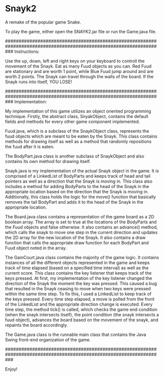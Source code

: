 # Snayk2
A remake of the popular game Snake. 

To play the game, either open the SNAYK2.jar file or run the Game.java file.

###################################################################################################################
Instructions: 

Use the up, down, left and right keys on your keyboard to controll the movement of the Snayk. Eat as many Fuud objects as you
can. Red Fuud are stationary and are worth 1 point, while Blue Fuud jump around and are worth 2 points. The Snayk can travel
through the walls of the board. If the Snayk runs into itself, YOU LOSE!

###################################################################################################################
Implementation:

My implementation of this game utilizes an object oriented programming technique.
Firstly, the abstract class, SnyakObject, contains the default fields and methods for every other game component implemented.

Fuud.java, which is a subclass of the SnaykObject class, represents the fuud objects which are meant to be eaten by the Snayk.
This class contains methods for drawing itself as well as a method that randomly repositions the fuud after it is eaten.

The BodyPart.java class is another subclass of SnaykObject and also contains its own method for drawing itself.

Snayk.java is my implementation of the actual Snayk object in the game. It is comprised of a LinkedList of BodyParts and keeps
track of head and tail pointers as well as a direction that the Snayk is moving in. This class also includes a method for adding  BodyParts to the head of the Snayk in the appropriate location based on the direction that the Snayk is moving in. Additionally, this class holds the logic for the move() function that basically removes the tail BodyPart and adds it to the head of the Snayk in the appropriate location.

The Board.java class contains a representation of the game board as a 2D boolean array. The array is set to true at the locations of the BodyParts and the Fuud objects and false otherwise. It also contains an advance() method, which calls the snayk to move one step in the current direction and updates the 2D array for the new location of the Snayk. It also contains a draw function that calls the appropriate draw function for each BodyPart and Fuud object noted in the array.

The GamCourt.java class contains the majority of the game logic. It contains instances of all the different objects represented in the game and keeps track of time elapsed (based on a specified time interval) as well as the current score. This class contains the key listener that keeps track of the keys pressed. At first, my implementation of the key listener changed the direction of the Snayk the moment the key was pressed. This caused a bug that resulted in the Snayk ceasing to move when two keys were pressed within the same time step. To fix this, I used a LinkedList to keep track of the keys pressed. Every time step elapsed, a move is polled from the front of the LinkedList and the appropriate direction change is executed. Every time step, the method tick() is called, which checks the game end condition (when the snayk intersects itself), the point condition (the snayk intersects a fuud object), advances the board based on the movement of the snayk, and repaints the board accordingly.

The Game.java class is the runnable main class that contains the Java Swing front-end organization of the game.

###################################################################################################################

Enjoy!


